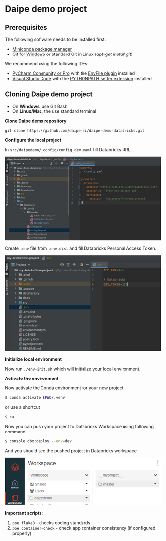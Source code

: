 # Daipe demo project

## Prerequisites

The following software needs to be installed first:

  - [Miniconda package manager](https://docs.conda.io/en/latest/miniconda.html)
  - [Git for Windows](https://git-scm.com/download/win) or standard Git in Linux (_apt-get install git_)
  
We recommend using the following IDEs:

  - [PyCharm Community or Pro](https://www.jetbrains.com/pycharm/download/) with the [EnvFile plugin](https://plugins.jetbrains.com/plugin/7861-envfile) installed
  - [Visual Studio Code](https://code.visualstudio.com/download) with the [PYTHONPATH setter extension](https://marketplace.visualstudio.com/items?itemName=datasentics.pythonpath-setter) installed

## Cloning Daipe demo project

* On **Windows**, use Git Bash
* On **Linux/Mac**, the use standard terminal

**Clone Daipe demo repository**

```
git clone https://github.com/daipe-ai/daipe-demo-databricks.git
```

**Configure the local project**

In `src/daipedemo/_config/config_dev.yaml` fill Databricks URL.

![](../images/bricks_config.png)

Create `.env` file from `.env.dist` and fill Databricks Personal Access Token.

![](../images/bricks_env_file.png)

**Initialize local environment**

Now run `./env-init.sh` which will initialize your local environment.

**Activate the environment**

Now activate the Conda environment for your new project

```bash
$ conda activate $PWD/.venv
```

or use a shortcut

```bash
$ ca
```

Now you can push your project to Databricks Workspace using following command

```bash
$ console dbx:deploy --env=dev
```

And you should see the pushed project in Databricks workspace

![](../images/pushed_daipedemo_project.png)

**Important scripts:**

1. ```poe flake8``` - checks coding standards
1. ```poe container-check``` - check app container consistency (if configured properly)
